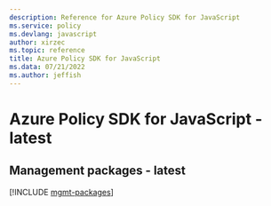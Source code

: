 ```yaml
---
description: Reference for Azure Policy SDK for JavaScript
ms.service: policy
ms.devlang: javascript
author: xirzec
ms.topic: reference
title: Azure Policy SDK for JavaScript
ms.data: 07/21/2022
ms.author: jeffish
---
```

# Azure Policy SDK for JavaScript - latest

## Management packages - latest
[!INCLUDE [mgmt-packages](policy-mgmt-index.md)]
